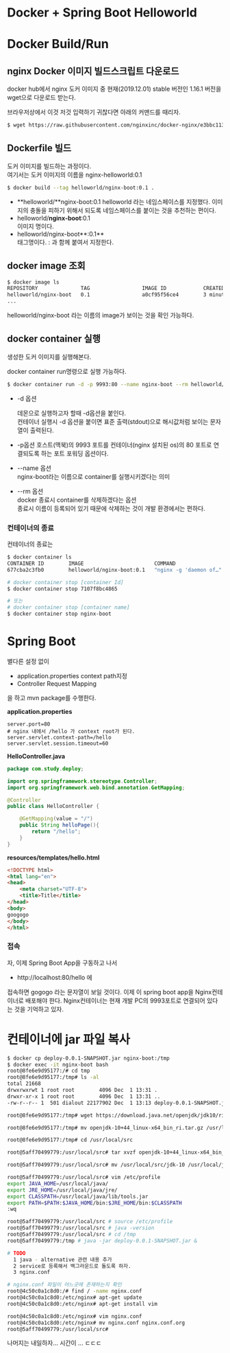 # Docker + Spring Boot Helloworld



# Docker Build/Run

## nginx Docker 이미지 빌드스크립트 다운로드

docker hub에서 nginx 도커 이미지 중 현재(2019.12.01) stable 버전인 1.16.1 버전을 wget으로 다운로드 받는다.  

브라우저상에서 이것 저것 입력하기 귀찮다면 아래의 커맨드를 때리자.  

```bash
$ wget https://raw.githubusercontent.com/nginxinc/docker-nginx/e3bbc1131a683dabf868268e62b9d3fbd250191b/stable/buster/Dockerfile
```



## Dockerfile 빌드

도커 이미지를 빌드하는 과정이다.  
여기서는 도커 이미지의 이름을 nginx-helloworld:0.1 

```bash
$ docker build --tag helloworld/nginx-boot:0.1 .
```

- **helloworld/**nginx-boot:0.1 
  helloworld 라는 네임스페이스를 지정했다. 이미지의 충돌을 피하기 위해서 되도록 네임스페이스를 붙이는 것을 추천하는 편이다.
- helloworld/**nginx-boot**:0.1  
  이미지 명이다.  
- helloworld/nginx-boot**:0.1**  
  태그명이다. : 과 함께 붙여서 지정한다.  

  

## docker image 조회

```bash
$ docker image ls
REPOSITORY              TAG                 IMAGE ID            CREATED             SIZE
helloworld/nginx-boot   0.1                 a0cf95f56ce4        3 minutes ago       126MB
...
```

helloworld/nginx-boot 라는 이름의 image가 보이는 것을 확인 가능하다.  

  

## docker container 실행

생성한 도커 이미지를 실행해본다.  

docker container run명령으로 실행 가능하다.  

```bash
$ docker container run -d -p 9993:80 --name nginx-boot --rm helloworld/nginx-boot:0.1 
```



- -d 옵션  

  데몬으로 실행하고자 할때 -d옵션을 붙인다.  
  컨테이너 실행시 -d 옵션을 붙이면 표준 출력(stdout)으로 해시값처럼 보이는 문자열이 출력된다.  

- -p옵션
  호스트(맥북)의 9993 포트를 컨테이너(nginx 설치된 os)의 80 포트로 연결되도록 하는 포트 포워딩 옵션이다.  

- --name 옵션  
  nginx-boot라는 이름으로 container를 실행시키겠다는 의미  

- --rm 옵션  
  docker 종료시 container를 삭제하겠다는 옵션  
  종료시 이름이 등록되어 있기 때문에 삭제하는 것이 개발 환경에서는 편하다.  



### 컨테이너의 종료

컨테이너의 종료는

```bash
$ docker container ls
CONTAINER ID        IMAGE                       COMMAND                  CREATED             STATUS              PORTS                  NAMES
677cba2c3fb0        helloworld/nginx-boot:0.1   "nginx -g 'daemon of…"   6 seconds ago       Up 5 seconds        0.0.0.0:9993->80/tcp   nginx-boot

# docker container stop [container Id]
$ docker container stop 7107f8bc4865

# 또는
# docker container stop [container name]
$ docker container stop nginx-boot
```



# Spring Boot

별다른 설정 없이 

- application.properties
  context path지정 
- Controller
  Request Mapping

을 하고 mvn package를 수행한다.



**application.properties**

```properties
server.port=80
# nginx 내에서 /hello 가 context root가 된다.
server.servlet.context-path=/hello
server.servlet.session.timeout=60
```



**HelloController.java**

```java
package com.study.deploy;

import org.springframework.stereotype.Controller;
import org.springframework.web.bind.annotation.GetMapping;

@Controller
public class HelloController {

    @GetMapping(value = "/")
    public String helloPage(){
        return "/hello";
    }
}
```



**resources/templates/hello.html**

```html
<!DOCTYPE html>
<html lang="en">
<head>
    <meta charset="UTF-8">
    <title>Title</title>
</head>
<body>
googogo
</body>
</html>
```



### 접속

자, 이제 Spring Boot App을 구동하고 나서  

- http://localhost:80/hello 에  

접속하면 gogogo 라는 문자열이 보일 것이다. 이제 이 spring boot app을 Nginx컨테이너로 배포해야 한다. Nginx컨테이너는 현재 개발 PC의 9993포트로 연결되어 있다는 것을 기억하고 있자.



# 컨테이너에 jar 파일 복사

  

```bash
$ docker cp deploy-0.0.1-SNAPSHOT.jar nginx-boot:/tmp
$ docker exec -it nginx-boot bash
root@8fe6e9d95177:/# cd tmp
root@8fe6e9d95177:/tmp# ls -al
total 21668
drwxrwxrwt 1 root root        4096 Dec  1 13:31 .
drwxr-xr-x 1 root root        4096 Dec  1 13:31 ..
-rw-r--r-- 1  501 dialout 22177902 Dec  1 13:13 deploy-0.0.1-SNAPSHOT.jar

root@8fe6e9d95177:/tmp# wget https://download.java.net/openjdk/jdk10/ri/openjdk-10+44_linux-x64_bin_ri.tar.gz

root@8fe6e9d95177:/tmp# mv openjdk-10+44_linux-x64_bin_ri.tar.gz /usr/local/src/

root@8fe6e9d95177:/tmp# cd /usr/local/src

root@5aff70499779:/usr/local/src# tar xvzf openjdk-10+44_linux-x64_bin_ri.tar.gz

root@5aff70499779:/usr/local/src# mv /usr/local/src/jdk-10 /usr/local/java

root@5aff70499779:/usr/local/src# vim /etc/profile
export JAVA_HOME=/usr/local/java/
export JRE_HOME=/usr/local/java/jre/
export CLASSPATH=/usr/local/java/lib/tools.jar
export PATH=$PATH:$JAVA_HOME/bin:$JRE_HOME/bin:$CLASSPATH
:wq

root@5aff70499779:/usr/local/src # source /etc/profile
root@5aff70499779:/usr/local/src # java -version
root@5aff70499779:/usr/local/src # cd /tmp
root@5aff70499779:/tmp # java -jar deploy-0.0.1-SNAPSHOT.jar &

# TODO
  1 java - alternative 관련 내용 추가
  2 service로 등록해서 백그라운드로 돌도록 하자.
  3 nginx.conf

# nginx.conf 파일이 어느곳에 존재하는지 확인
root@4c50c0a1c8d0:/# find / -name nginx.conf
root@4c50c0a1c8d0:/etc/nginx# apt-get update 
root@4c50c0a1c8d0:/etc/nginx# apt-get install vim 

root@4c50c0a1c8d0:/etc/nginx# vim nginx.conf
root@4c50c0a1c8d0:/etc/nginx# mv nginx.conf nginx.conf.org
root@5aff70499779:/usr/local/src#


```



나머지는 내일하자... 시간이 ... ㄷㄷㄷ